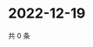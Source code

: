 # 2022-12-19

共 0 条

<!-- BEGIN WEIBO -->
<!-- 最后更新时间 Mon Dec 19 2022 22:12:58 GMT+0800 (China Standard Time) -->

<!-- END WEIBO -->
